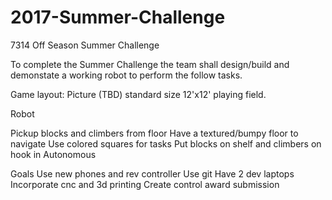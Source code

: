 # 2017-Summer-Challenge
7314 Off Season Summer Challenge

To complete the Summer Challenge the team shall design/build and demonstate a working robot to perform the follow tasks.

Game layout: Picture (TBD)
standard size 12'x12' playing field.


Robot







Pickup blocks and climbers from floor
Have a textured/bumpy floor to navigate
Use colored squares for tasks
Put blocks on shelf and climbers on hook in Autonomous


Goals
Use new phones and rev controller
Use git
Have 2 dev laptops
Incorporate cnc and 3d printing
Create control award submission
